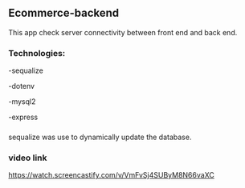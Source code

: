 ## Ecommerce-backend
This app check server  connectivity between front end and back end. 

### Technologies:

-sequalize

-dotenv

-mysql2

-express

### 

sequalize was use to dynamically update the database. 



### video link 
https://watch.screencastify.com/v/VmFvSj4SUByM8N66vaXC